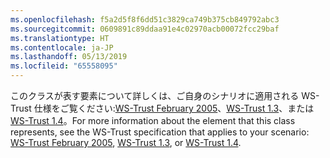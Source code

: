 ```yaml
---
ms.openlocfilehash: f5a2d5f8f6dd51c3829ca749b375cb849792abc3
ms.sourcegitcommit: 0609891c89ddaa91e4c02970acb00072fcc29baf
ms.translationtype: HT
ms.contentlocale: ja-JP
ms.lasthandoff: 05/13/2019
ms.locfileid: "65558095"
---
```

<span data-ttu-id="ca337-101">このクラスが表す要素について詳しくは、ご自身のシナリオに適用される WS-Trust 仕様をご覧ください:[WS-Trust February 2005](https://schemas.xmlsoap.org/ws/2005/02/trust/)、[WS-Trust 1.3](https://docs.oasis-open.org/ws-sx/ws-trust/200512/ws-trust-1.3-os.html)、または [WS-Trust 1.4](https://docs.oasis-open.org/ws-sx/ws-trust/v1.4/os/ws-trust-1.4-spec-os.html)。</span><span class="sxs-lookup"><span data-stu-id="ca337-101">For more information about the element that this class represents, see the WS-Trust specification that applies to your scenario: [WS-Trust February 2005](https://schemas.xmlsoap.org/ws/2005/02/trust/), [WS-Trust 1.3](https://docs.oasis-open.org/ws-sx/ws-trust/200512/ws-trust-1.3-os.html), or [WS-Trust 1.4](https://docs.oasis-open.org/ws-sx/ws-trust/v1.4/os/ws-trust-1.4-spec-os.html).</span></span>
